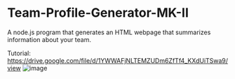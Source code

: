 # Team-Profile-Generator-MK-II
A node.js program that generates an HTML webpage that summarizes information about your team.

Tutorial:
https://drive.google.com/file/d/1YWWAFjNLTEMZUDm6ZfTf4_KXdUiTSwa9/view
![image](https://user-images.githubusercontent.com/102547169/173732982-9a001266-b369-4cd2-a5a7-5b43179bffa2.png)
